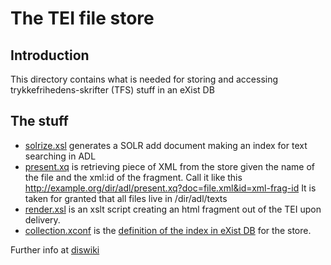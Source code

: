 
# The TEI file store

## Introduction

This directory contains what is needed for storing and accessing trykkefrihedens-skrifter  (TFS) stuff in
an eXist DB 

## The stuff

* [solrize.xsl](./solrize.xsl) generates a SOLR add document making an
  index for text searching in ADL 
* [present.xq](./present.xq) is retrieving
  piece of XML from the store given the name of the file and the xml:id of the
  fragment. Call it like this
  http://example.org/dir/adl/present.xq?doc=file.xml&id=xml-frag-id It is
  taken for granted that all files live in /dir/adl/texts 
* [render.xsl](./render.xsl) is an xslt script creating an html fragment out
  of the TEI upon delivery.
* [collection.xconf](../index/collection.xconf) is the [definition of the index in eXist DB](http://exist-db.org/exist/apps/doc/indexing.xml) for the store.

Further info at [diswiki](http://diswiki.kb.dk/w/index.php/ADL_Udvikling#File_.2F_Fragment_.2F_TOC_server_and_HTML)


